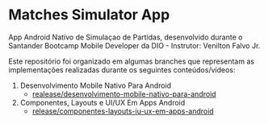 # Matches Simulator App
App Android Nativo de Simulaçao de Partidas, desenvolvido durante o Santander Bootcamp Mobile Developer da DIO - Instrutor: Venilton Falvo Jr. 

Este repositório foi organizado em algumas branches que representam as implementações realizadas durante os seguintes conteúdos/vídeos:

1. Desenvolvimento Mobile Nativo Para Android
   - [realease/desenvolvimento-mobile-nativo-para-android](https://github.com/jonathanmperes/matches-simulator-app/tree/release/desenvolvimento-mobile-nativo-para-android)
2. Componentes, Layouts e UI/UX Em Apps Android
   - [release/componentes-layouts-iu-ux-em-apps-android](https://github.com/jonathanmperes/matches-simulator-app/tree/releasecomponentes-layouts-ui-ux-em-apps-android)
